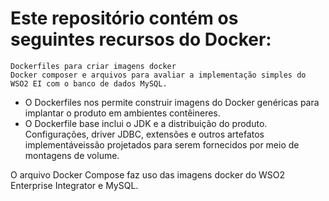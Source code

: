 # Este repositório contém os seguintes recursos do Docker:

    Dockerfiles para criar imagens docker
    Docker composer e arquivos para avaliar a implementação simples do WSO2 EI com o banco de dados MySQL.

- O Dockerfiles nos permite construir imagens do Docker genéricas para implantar o produto em ambientes contêineres.
 - O Dockerfile base inclui o JDK e a distribuição do produto.
Configurações, driver JDBC, extensões e outros artefatos implementáveis ​​são projetados para serem fornecidos por meio de montagens de volume.

O arquivo Docker Compose faz uso das imagens docker do WSO2 Enterprise Integrator e MySQL.
